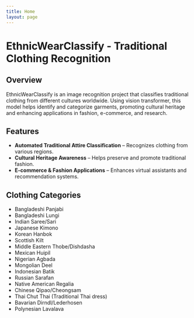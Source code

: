 ```yaml
---
title: Home
layout: page
---
```

# EthnicWearClassify - Traditional Clothing Recognition  

## Overview  
EthnicWearClassify is an image recognition project that classifies traditional clothing from different cultures worldwide. Using vision transformer, this model helps identify and categorize garments, promoting cultural heritage and enhancing applications in fashion, e-commerce, and research.  

## Features  
- **Automated Traditional Attire Classification** – Recognizes clothing from various regions.  
- **Cultural Heritage Awareness** – Helps preserve and promote traditional fashion.  
- **E-commerce & Fashion Applications** – Enhances virtual assistants and recommendation systems.  

## Clothing Categories  
- Bangladeshi Panjabi  
- Bangladeshi Lungi  
- Indian Saree/Sari  
- Japanese Kimono  
- Korean Hanbok  
- Scottish Kilt  
- Middle Eastern Thobe/Dishdasha  
- Mexican Huipil  
- Nigerian Agbada  
- Mongolian Deel  
- Indonesian Batik  
- Russian Sarafan  
- Native American Regalia  
- Chinese Qipao/Cheongsam  
- Thai Chut Thai (Traditional Thai dress)  
- Bavarian Dirndl/Lederhosen  
- Polynesian Lavalava  

 